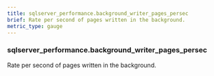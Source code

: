```yaml
---
title: sqlserver_performance.background_writer_pages_persec
brief: Rate per second of pages written in the background.
metric_type: gauge
---
```

### sqlserver_performance.background_writer_pages_persec

Rate per second of pages written in the background.